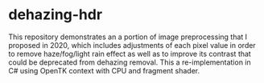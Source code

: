 # dehazing-hdr
This repository demonstrates an a portion of image preprocessing that I proposed in 2020, which includes adjustments of each pixel value in order to remove haze/fog/light rain effect as well as to improve its contrast that could be deprecated from dehazing removal. This a re-implementation in C# using OpenTK context with CPU and fragment shader.
